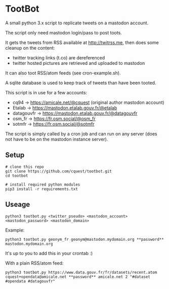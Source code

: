 # TootBot

A small python 3.x script to replicate tweets on a mastodon account.

The script only need mastodon login/pass to post toots.

It gets the tweets from RSS available at http://twitrss.me, then does some cleanup on the content:
- twitter tracking links (t.co) are dereferenced
- twitter hosted pictures are retrieved and uploaded to mastodon

It can also toot RSS/atom feeds (see cron-example.sh).

A sqlite database is used to keep track of tweets than have been tooted.


This script is in use for a few accounts:
- cq94 -> https://amicale.net/@cquest (original author mastodon account)
- Etalab -> https://mastodon.etalab.gouv.fr/@etalab
- datagouvfr -> https://mastodon.etalab.gouv.fr/@datagouvfr
- osm_fr -> https://fr.osm.social/@osm_fr
- sotmfr -> https://fr.osm.social/@sotmfr

The script is simply called by a cron job and can run on any server (does not have to be on the mastodon instance server).

## Setup

```
# clone this repo
git clone https://github.com/cquest/tootbot.git
cd tootbot

# install required python modules
pip3 install -r requirements.txt
```

## Useage

`python3 tootbot.py <twitter_pseudo> <mastodon_account> <mastodon_password> <mastodon_domain>`

Example:

`python3 tootbot.py geonym_fr geonym@mastodon.mydomain.org **password** mastodon.mydomain.org`

It's up to you to add this in your crontab :)

With a plain RSS/atom feed:

`python3 tootbot.py https://www.data.gouv.fr/fr/datasets/recent.atom cquest+opendata@amicale.net **password** amicale.net 2 "#dataset #opendata #datagouvfr"`
